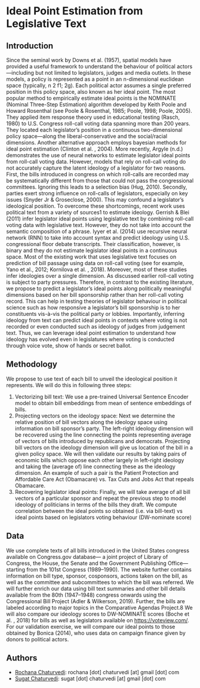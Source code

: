 # Ideal Point Estimation from Legislative Text

## Introduction
Since the seminal work by Downs et al. (1957), spatial models have provided a useful framework to understand the behaviour of political actors—including but not limited to legislators, judges and media outlets. In these models, a policy is represented as a point in an n-dimensional euclidean space (typically, n 2 f1; 2g). Each political actor assumes a single preferred position in this policy space, also known as her ideal point.
The most popular method to empirically estimate ideal points is the NOMINATE (Nominal Three-Step Estimation) algorithm developed by Keith Poole and Howard Rosenthal (see Poole & Rosenthal, 1985; Poole, 1998; Poole, 2005). They applied item response theory used in educational testing (Rasch, 1980) to U.S. Congress roll-call voting data spanning more than 200 years. They located each legislator’s position in a continuous two-dimensional policy space—along the liberal-conservative and the social/racial dimensions. Another alternative approach employs bayesian methods for ideal point estimation (Clinton et al. , 2004). More recently, Argyle (n.d.) demonstrates the use of neural networks to estimate legislator ideal points from roll-call voting data. However, models that rely on roll-call voting do not accurately capture the latent ideology of a legislator for two reasons. First, the bills introduced in congress on which roll-calls are recorded may be systematically different from those that could not pass the congressional committees. Ignoring this leads to a selection bias (Hug, 2010). Secondly, parties exert strong influence on roll-calls of legislators, especially on key issues (Snyder Jr & Groseclose, 2000). This may confound a legislator’s ideological position.
To overcome these shortcomings, recent work uses political text from a variety of sources1 to estimate ideology. Gerrish & Blei (2011) infer legislator ideal points using legislative text by combining roll-call voting data with legislative text. However, they do not take into account the semantic composition of a phrase. Iyyer et al. (2014) use recursive neural network (RNN) to take into account syntax and predict ideology using U.S. congressional floor debate transcripts. Their classification, however, is binary and they do not estimate legislator ideal points in a continuous space.
Most of the existing work that uses legislative text focuses on prediction of bill passage using data on roll-call voting (see for example, Yano et al., 2012; Kornilova et al. , 2018). Moreover, most of these studies infer ideologies over a single dimension.
As discussed earlier roll-call voting is subject to party pressures. Therefore, in contrast to the existing literature, we propose to predict a legislator’s ideal points along politically meaningful dimensions based on her bill sponsorship rather than her roll-call voting record. This can help in testing theories of legislator behaviour in political science such as how responsive a legislator’s bill sponsorship is to her constituents vis-à-vis the political party or lobbies. Importantly, inferring ideology from text can predict ideal points in contexts where voting is not recorded or even conducted such as ideology of judges from judgement text. Thus, we can leverage ideal point estimation to understand how ideology has evolved even in legislatures where voting is conducted through voice vote, show of hands or secret ballot.

## Methodology
We propose to use text of each bill to unveil the ideological position it represents.
We will do this in following three steps:
1. Vectorizing bill text: We use a pre-trained Universal Sentence Encoder model to obtain bill embeddings from mean of sentence embeddings of bills. 
2. Projecting vectors on the ideology space: Next we determine the relative position of bill vectors along the ideology space using information on bill sponsor’s party. The left-right ideology dimension will be recovered using the line connecting the points representing average of vectors of bills introduced by republicans and democrats. Projecting bill vectors on the ideology dimension will give us location of the bill in a given policy space. We will then validate our results by taking pairs of economic bills which oppose each other largely in left-right ideology and taking the (average of) line connecting these as the ideology dimension. An example of such a pair is the Patient Protection and Affordable Care Act (Obamacare) vs. Tax Cuts and Jobs Act that repeals Obamacare.
3. Recovering legislator ideal points: Finally, we will take average of all bill vectors of a particular sponsor and repeat the previous step to model ideology of politicians in terms of the bills they draft. We compute correlation between the ideal points so obtained (i.e. via bill-text) vs ideal points based on legislators voting behaviour (DW-nominate score)


## Data
We use complete texts of all bills introduced in the United States congress available on Congress.gov database— a joint project of Library of Congress, the House, the Senate and the Government Publishing Office—starting from the 101st Congress (1989–1990). The website further contains information on bill type, sponsor, cosponsors, actions taken on the bill, as well as the committee and subcommittees to which the bill was referred. We will further enrich our data using bill text summaries and other bill details available from the 80th (1947–1948) congress onwards using the Congressional Bill Project (Adler & Wilkerson, 2019). Further, the bills are labeled according to major topics in the Comparative Agendas Project.8 We will also compare our ideology scores to DW-NOMINATE scores (Boche et al. , 2018) for bills as well as legislators available on https://voteview.com/. For our validation exercise, we will compare our ideal points to those obtained by Bonica (2014), who uses data on campaign finance given by donors to political actors.


## Authors
* [Rochana Chaturvedi](https://twitter.com/rochanac?lang=en): rochana [dot] chaturvedi [at] gmail [dot] com
* [Sugat Chaturvedi](https://sites.google.com/view/sugatchaturvedi/home): sugat [dot] chaturvedi [at] gmail [dot] com
